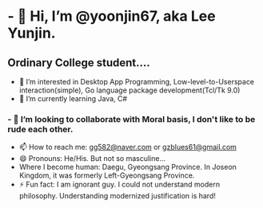 # - 👋 Hi, I’m @yoonjin67, aka Lee Yunjin.
## Ordinary College student....
- 👀 I’m interested in Desktop App Programming, Low-level-to-Userspace interaction(simple), Go language package development(Tcl/Tk 9.0)
- 🌱 I’m currently learning Java, C#
### - 💞️ I’m looking to collaborate with Moral basis, I don't like to be rude each other.
- 📫 How to reach me: gg582@naver.com or gzblues61@gmail.com
- 😄 Pronouns: He/His. But not so masculine...
- Where I become human: Daegu, Gyeongsang Province. In Joseon Kingdom, it was formerly Left-Gyeongsang Province.
- ⚡ Fun fact: I am ignorant guy. I could not understand modern philosophy. Understanding modernized justification is hard!

<!---
cholmaster/cholmaster is a ✨ special ✨ repository because its `README.md` (this file) appears on your GitHub profile.
You can click the Preview link to take a look at your changes.
--->
